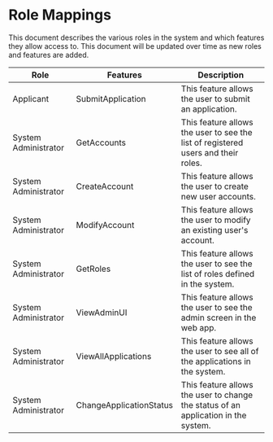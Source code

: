 # Role Mappings

This document describes the various roles in the system and which features they allow access to.  This document will be updated over time as new roles and features are added.

|Role|Features|Description|
|---|---|---|
|Applicant|SubmitApplication|This feature allows the user to submit an application.|
|System Administrator|GetAccounts|This feature allows the user to see the list of registered users and their roles.|
|System Administrator|CreateAccount|This feature allows the user to create new user accounts.|
|System Administrator|ModifyAccount|This feature allows the user to modify an existing user's account.|
|System Administrator|GetRoles|This feature allows the user to see the list of roles defined in the system.|
|System Administrator|ViewAdminUI|This feature allows the user to see the admin screen in the web app.|
|System Administrator|ViewAllApplications|This feature allows the user to see all of the applications in the system.|
|System Administrator|ChangeApplicationStatus|This feature allows the user to change the status of an application in the system.|
